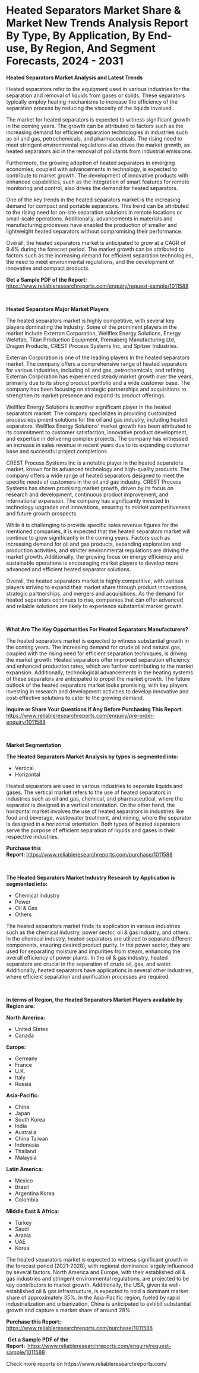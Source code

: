<p><h1>Heated Separators Market Share & Market New Trends Analysis Report By Type, By Application, By End-use, By Region, And Segment Forecasts, 2024 - 2031</h1></p><p><strong>Heated Separators Market Analysis and Latest Trends</strong></p>
<p><p>Heated separators refer to the equipment used in various industries for the separation and removal of liquids from gases or solids. These separators typically employ heating mechanisms to increase the efficiency of the separation process by reducing the viscosity of the liquids involved.</p><p>The market for heated separators is expected to witness significant growth in the coming years. The growth can be attributed to factors such as the increasing demand for efficient separation technologies in industries such as oil and gas, petrochemicals, and pharmaceuticals. The rising need to meet stringent environmental regulations also drives the market growth, as heated separators aid in the removal of pollutants from industrial emissions.</p><p>Furthermore, the growing adoption of heated separators in emerging economies, coupled with advancements in technology, is expected to contribute to market growth. The development of innovative products with enhanced capabilities, such as the integration of smart features for remote monitoring and control, also drives the demand for heated separators.</p><p>One of the key trends in the heated separators market is the increasing demand for compact and portable separators. This trend can be attributed to the rising need for on-site separation solutions in remote locations or small-scale operations. Additionally, advancements in materials and manufacturing processes have enabled the production of smaller and lightweight heated separators without compromising their performance.</p><p>Overall, the heated separators market is anticipated to grow at a CAGR of 9.4% during the forecast period. The market growth can be attributed to factors such as the increasing demand for efficient separation technologies, the need to meet environmental regulations, and the development of innovative and compact products.</p></p>
<p><strong>Get a Sample PDF of the Report:&nbsp;</strong> <a href="https://www.reliableresearchreports.com/enquiry/request-sample/1011588">https://www.reliableresearchreports.com/enquiry/request-sample/1011588</a></p>
<p>&nbsp;</p>
<p><strong>Heated Separators Major Market Players</strong></p>
<p><p>The heated separators market is highly competitive, with several key players dominating the industry. Some of the prominent players in the market include Exterran Corporation, Wellflex Energy Solutions, Energy Weldfab, Titan Production Equipment, Premaberg Manufacturing Ltd, Dragon Products, CREST Process Systems Inc, and Spitzer Industries.</p><p>Exterran Corporation is one of the leading players in the heated separators market. The company offers a comprehensive range of heated separators for various industries, including oil and gas, petrochemicals, and refining. Exterran Corporation has experienced steady market growth over the years, primarily due to its strong product portfolio and a wide customer base. The company has been focusing on strategic partnerships and acquisitions to strengthen its market presence and expand its product offerings.</p><p>Wellflex Energy Solutions is another significant player in the heated separators market. The company specializes in providing customized process equipment solutions for the oil and gas industry, including heated separators. Wellflex Energy Solutions' market growth has been attributed to its commitment to customer satisfaction, innovative product development, and expertise in delivering complex projects. The company has witnessed an increase in sales revenue in recent years due to its expanding customer base and successful project completions.</p><p>CREST Process Systems Inc is a notable player in the heated separators market, known for its advanced technology and high-quality products. The company offers a wide range of heated separators designed to meet the specific needs of customers in the oil and gas industry. CREST Process Systems has shown promising market growth, driven by its focus on research and development, continuous product improvement, and international expansion. The company has significantly invested in technology upgrades and innovations, ensuring its market competitiveness and future growth prospects.</p><p>While it is challenging to provide specific sales revenue figures for the mentioned companies, it is expected that the heated separators market will continue to grow significantly in the coming years. Factors such as increasing demand for oil and gas products, expanding exploration and production activities, and stricter environmental regulations are driving the market growth. Additionally, the growing focus on energy efficiency and sustainable operations is encouraging market players to develop more advanced and efficient heated separator solutions.</p><p>Overall, the heated separators market is highly competitive, with various players striving to expand their market share through product innovations, strategic partnerships, and mergers and acquisitions. As the demand for heated separators continues to rise, companies that can offer advanced and reliable solutions are likely to experience substantial market growth.</p></p>
<p>&nbsp;</p>
<p><strong>What Are The Key Opportunities For Heated Separators Manufacturers?</strong></p>
<p><p>The heated separators market is expected to witness substantial growth in the coming years. The increasing demand for crude oil and natural gas, coupled with the rising need for efficient separation techniques, is driving the market growth. Heated separators offer improved separation efficiency and enhanced production rates, which are further contributing to the market expansion. Additionally, technological advancements in the heating systems of these separators are anticipated to propel the market growth. The future outlook of the heated separators market looks promising, with key players investing in research and development activities to develop innovative and cost-effective solutions to cater to the growing demand.</p></p>
<p><strong>Inquire or Share Your Questions If Any Before Purchasing This Report:</strong> <a href="https://www.reliableresearchreports.com/enquiry/pre-order-enquiry/1011588">https://www.reliableresearchreports.com/enquiry/pre-order-enquiry/1011588</a></p>
<p>&nbsp;</p>
<p><strong>Market Segmentation</strong></p>
<p><strong>The Heated Separators Market Analysis by types is segmented into:</strong></p>
<p><ul><li>Vertical</li><li>Horizontal</li></ul></p>
<p><p>Heated separators are used in various industries to separate liquids and gases. The vertical market refers to the use of heated separators in industries such as oil and gas, chemical, and pharmaceutical, where the separator is designed in a vertical orientation. On the other hand, the horizontal market involves the use of heated separators in industries like food and beverage, wastewater treatment, and mining, where the separator is designed in a horizontal orientation. Both types of heated separators serve the purpose of efficient separation of liquids and gases in their respective industries.</p></p>
<p><strong>Purchase this Report:&nbsp;</strong><a href="https://www.reliableresearchreports.com/purchase/1011588">https://www.reliableresearchreports.com/purchase/1011588</a></p>
<p>&nbsp;</p>
<p><strong>The Heated Separators Market Industry Research by Application is segmented into:</strong></p>
<p><ul><li>Chemical Industry</li><li>Power</li><li>Oil & Gas</li><li>Others</li></ul></p>
<p><p>The heated separators market finds its application in various industries such as the chemical industry, power sector, oil & gas industry, and others. In the chemical industry, heated separators are utilized to separate different components, ensuring desired product purity. In the power sector, they are used for separating moisture and impurities from steam, enhancing the overall efficiency of power plants. In the oil & gas industry, heated separators are crucial in the separation of crude oil, gas, and water. Additionally, heated separators have applications in several other industries, where efficient separation and purification processes are required.</p></p>
<p>&nbsp;</p>
<p><strong>In terms of Region, the Heated Separators Market Players available by Region are:</strong></p>
<p>
    <p> <strong> North America: </strong>
        <ul>
            <li>United States</li>
            <li>Canada</li>
        </ul>
        </p> 
    <p> <strong> Europe: </strong>
        <ul>
            <li>Germany</li>
            <li>France</li>
            <li>U.K.</li>
            <li>Italy</li>
            <li>Russia</li>
        </ul>
        </p> 
    <p> <strong> Asia-Pacific: </strong>
        <ul>
            <li>China</li>
            <li>Japan</li>
            <li>South Korea</li>
            <li>India</li>
            <li>Australia</li>
            <li>China Taiwan</li>
            <li>Indonesia</li>
            <li>Thailand</li>
            <li>Malaysia</li>
        </ul>
        </p> 
    <p> <strong> Latin America: </strong>
        <ul>
            <li>Mexico</li>
            <li>Brazil</li>
            <li>Argentina Korea</li>
            <li>Colombia</li>
        </ul>
        </p> 
    <p> <strong> Middle East & Africa: </strong>
        <ul>
            <li>Turkey</li>
            <li>Saudi</li>
            <li>Arabia</li>
            <li>UAE</li>
            <li>Korea</li>
        </ul>
    </p>
    </p>
<p><p>The heated separators market is expected to witness significant growth in the forecast period (2021-2028), with regional dominance largely influenced by several factors. North America and Europe, with their established oil & gas industries and stringent environmental regulations, are projected to be key contributors to market growth. Additionally, the USA, given its well-established oil & gas infrastructure, is expected to hold a dominant market share of approximately 35%. In the Asia-Pacific region, fueled by rapid industrialization and urbanization, China is anticipated to exhibit substantial growth and capture a market share of around 28%.</p></p>
<p><strong>Purchase this Report: </strong><a href="https://www.reliableresearchreports.com/purchase/1011588">https://www.reliableresearchreports.com/purchase/1011588</a></p>
<p>&nbsp;<strong>Get a Sample PDF of the Report:&nbsp;&nbsp;</strong><a href="https://www.reliableresearchreports.com/enquiry/request-sample/1011588">https://www.reliableresearchreports.com/enquiry/request-sample/1011588</a></p>
<p><strong></strong></p>
<p>Check more reports on https://www.reliableresearchreports.com/</p>